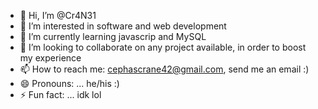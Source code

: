 - 👋 Hi, I’m @Cr4N31
- 👀 I’m interested in software and web development
- 🌱 I’m currently learning javascrip and MySQL
- 💞️ I’m looking to collaborate on any project available, in order to boost my experience
- 📫 How to reach me: cephascrane42@gmail.com, send me an email :)
- 😄 Pronouns: ... he/his :)
- ⚡ Fun fact: ... idk lol

<!---
Cr4N31/Cr4N31 is a ✨ special ✨ repository because its `README.md` (this file) appears on your GitHub profile.
You can click the Preview link to take a look at your changes.
--->
